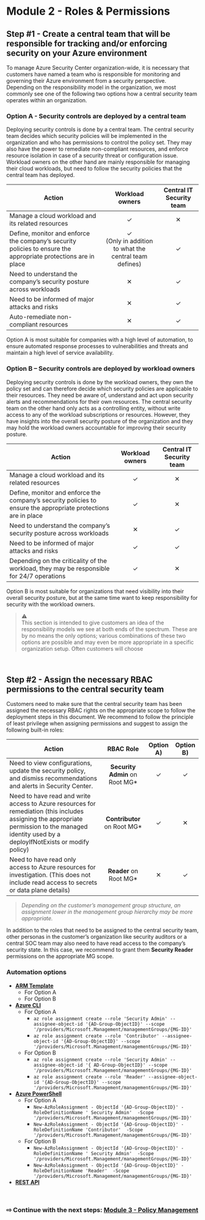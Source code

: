 # Module 2 - Roles & Permissions

## Step #1 - Create a central team that will be responsible for tracking and/or enforcing security on your Azure environment
To manage Azure Security Center organization-wide, it is necessary that customers have named a team who is responsible for monitoring and governing their Azure environment from a security perspective.  
Depending on the responsibility model in the organization, we most commonly see one of the following two options how a central security team operates within an organization.

### Option A - Security controls are deployed  by a central team
Deploying security controls is done by a central team. The central security team decides which security policies will be implemented in the organization and who has permissions to control the policy set. They may also have the power to remediate non-compliant resources, and enforce resource isolation in case of a security threat or configuration issue. Workload owners on the other hand are mainly responsible for managing their cloud workloads, but need to follow the security  policies that the central team has deployed.

| Action |	Workload owners	| Central IT Security team
| --- | :---: | :---:
Manage a cloud workload and its related resources |	&#10003; |	&#10005;
Define, monitor and enforce the company’s security policies to ensure the appropriate protections are in place |&#10003; <br /> (Only in addition to what the central team defines)|	&#10003;
Need to understand the company’s security posture across workloads |	&#10005; |	&#10003;
Need to be informed of major attacks and risks |	&#10005;|	&#10003;
Auto-remediate non-compliant resources |	&#10005; |	&#10003;

Option A is most suitable for companies with a high level of automation, to ensure automated response processes to vulnerabilities and threats and maintain a high level of service availability.

### Option B – Security controls are deployed by workload owners
Deploying security controls is done by the workload owners, they own the policy set and can therefore decide which security policies are applicable to their resources. They need be aware of, understand and act upon security alerts and recommendations for their own resources. The central security team on the other hand only acts as a controlling entity, without write access to any of the workload subscriptions or resources. However, they have insights into the overall security posture of the organization and they may hold the workload owners accountable for improving their security posture.

| Action |	Workload owners	| Central IT Security team
| --- | :---: | :---:
Manage a cloud workload and its related resources |	&#10003; |	&#10005;
Define, monitor and enforce the company’s security policies to ensure the appropriate protections are in place |&#10003;|	&#10005;
Need to understand the company’s security posture across workloads |	&#10005; |	&#10003;
Need to be informed of major attacks and risks |	&#10003;|	&#10003;
Depending on the criticality of the workload, they may be responsible for 24/7 operations |	&#10003; |	&#10005;

Option B is most suitable for organizations that need visibility into their overall security posture, but at the same time want to keep responsibility for security with the workload owners.


> &#x26A0;  
> This section is intended to give customers an idea of the responsibility models we see at both ends of the spectrum. These are by no means the only options; various combinations of these two options are possible and may even be more appropriate in a specific organization setup. Often customers will choose
<br />

## Step #2 - Assign the necessary RBAC permissions to the central security team
Customers need to make sure that the central security team has been assigned the necessary RBAC rights on the appropriate scope to follow the deployment steps in this document. We recommend to follow the principle of least privilege when assigning permissions and suggest to assign the following built-in roles:

| Action |	RBAC Role	| Option A) | Option B)
| --- | :---: | :---: | :---:
Need to view configurations, update the security policy, and dismiss recommendations and alerts in Security Center.	| **Security Admin** on Root MG*	|	&#10003; |	&#10003;
Need to have read and write access to Azure resources for remediation (this includes assigning the appropriate permission to the managed identity used by a deployIfNotExists or modify policy)	| **Contributor** on Root MG*	|	&#10003; |	&#10005;
Need to have read only access to Azure resources for investigation. (This does not include read access to secrets or data plane details)	| **Reader** on Root MG*	|	&#10005; |	&#10003;
> *Depending on the customer’s management group structure, an assignment lower in the management group hierarchy may be more appropriate.*

In addition to the roles that need to be assigned to the central security team, other personas in the customer’s organization like security auditors or a central SOC team may also need to have read access to the company’s security state. In this case, we recommend to grant them **Security Reader** permissions on the appropriate MG scope.

### Automation options
* **[ARM Template]()**
    * For Option A
    * For Option B
* **[Azure CLI]()**
    * For Option A
      * `az role assignment create --role 'Security Admin' --assignee-object-id '{AD-Group-ObjectID}' --scope '/providers/Microsoft.Management/managementGroups/{MG-ID}'`
      * `az role assignment create --role 'Contributor' --assignee-object-id '{AD-Group-ObjectID}' --scope '/providers/Microsoft.Management/managementGroups/{MG-ID}'`
    * For Option B
      * `az role assignment create --role 'Security Admin' --assignee-object-id '{ AD-Group-ObjectID}' --scope '/providers/Microsoft.Management/managementGroups/{MG-ID}'`
      * `az role assignment create --role 'Reader' --assignee-object-id '{AD-Group-ObjectID}' --scope '/providers/Microsoft.Management/managementGroups/{MG-ID}'` 
* **[Azure PowerShell]()**
    * For Option A
      * `New-AzRoleAssignment - ObjectId '{AD-Group-ObjectID}' -RoleDefinitionName ' Security Admin'  -Scope '/providers/Microsoft.Management/managementGroups/{MG-ID}'` 
      * `New-AzRoleAssignment - ObjectId '{AD-Group-ObjectID}' -RoleDefinitionName 'Contributor'  -Scope '/providers/Microsoft.Management/managementGroups/{MG-ID}'`
    * For Option B
      * `New-AzRoleAssignment - ObjectId '{AD-Group-ObjectID}' -RoleDefinitionName ' Security Admin'  -Scope '/providers/Microsoft.Management/managementGroups/{MG-ID}'`
      * `New-AzRoleAssignment - ObjectId '{AD-Group-ObjectID}' -RoleDefinitionName 'Reader'  -Scope '/providers/Microsoft.Management/managementGroups/{MG-ID}'`
* **[REST API]()**

<br />

### &#8680; Continue with the next steps: [Module 3 - Policy Management](./3-Policy-Management.md)

